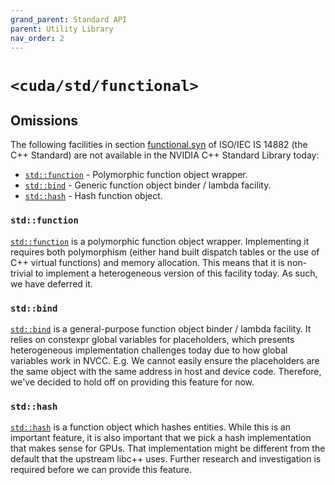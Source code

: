 ```yaml
---
grand_parent: Standard API
parent: Utility Library
nav_order: 2
---
```


# `<cuda/std/functional>`

## Omissions

The following facilities in section [functional.syn] of ISO/IEC IS 14882 (the
  C++ Standard) are not available in the NVIDIA C++ Standard Library today:

- [`std::function`] - Polymorphic function object wrapper.
- [`std::bind`] - Generic function object binder / lambda facility.
- [`std::hash`] - Hash function object.

### `std::function`

[`std::function`] is a polymorphic function object wrapper.
Implementing it requires both polymorphism (either hand built dispatch tables
  or the use of C++ virtual functions) and memory allocation.
This means that it is non-trivial to implement a heterogeneous version of this
  facility today.
As such, we have deferred it.

### `std::bind`

[`std::bind`] is a general-purpose function object binder / lambda facility.
It relies on constexpr global variables for placeholders, which presents
  heterogeneous implementation challenges today due to how global variables work
  in NVCC.
E.g. We cannot easily ensure the placeholders are the same object with the same
  address in host and device code.
Therefore, we've decided to hold off on providing this feature for now.

### `std::hash`

[`std::hash`] is a function object which hashes entities.
While this is an important feature, it is also important that we pick a hash
  implementation that makes sense for GPUs.
That implementation might be different from the default that the upstream
  libc++ uses.
Further research and investigation is required before we can provide this
  feature.

[functional.syn]: https://eel.is/c++draft/functional.syn

[*CopyConstructible*]: https://eel.is/c++draft/utility.arg.requirements#:requirements,Cpp17CopyConstructible
[*CopyAssignable*]: https://eel.is/c++draft/utility.arg.requirements#:requirements,Cpp17CopyAssignable

[`std::function`]: https://en.cppreference.com/w/cpp/utility/functional/function
[`std::bind`]: https://en.cppreference.com/w/cpp/utility/functional/bind
[`std::hash`]: https://en.cppreference.com/w/cpp/utility/hash
